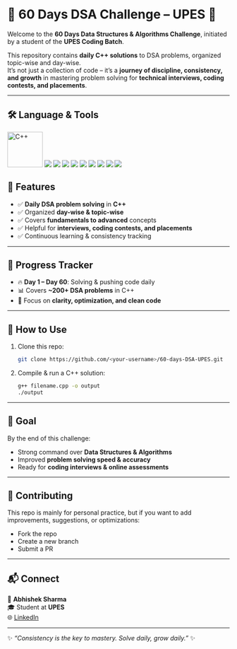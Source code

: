# 📘 60 Days DSA Challenge – UPES 🚀

Welcome to the **60 Days Data Structures & Algorithms Challenge**, initiated by a student of the **UPES Coding Batch**.  

This repository contains **daily C++ solutions** to DSA problems, organized topic-wise and day-wise.  
It’s not just a collection of code – it’s a **journey of discipline, consistency, and growth** in mastering problem solving for **technical interviews, coding contests, and placements**.  

---

## 🛠️ Language & Tools
<p align="left">
  <!-- Languages -->
  <img src="https://raw.githubusercontent.com/isocpp/logos/master/cpp_logo.png" alt="C++" width="80" height="80"/>
  <img src="https://img.shields.io/badge/Language-C%2B%2B-00599C?style=for-the-badge&logo=cplusplus&logoColor=white"/>
  
  <!-- Core DSA -->
  <img src="https://img.shields.io/badge/DSA-Data%20Structures%20%26%20Algorithms-blue?style=for-the-badge"/>
  <img src="https://img.shields.io/badge/CP-Competitive%20Programming-orange?style=for-the-badge"/>
  
  <!-- IDE & Tools -->
  <img src="https://img.shields.io/badge/Editor-VS%20Code-blueviolet?style=for-the-badge&logo=visualstudiocode"/>

  
  <!-- Platforms -->
  <img src="https://img.shields.io/badge/Platform-LeetCode-black?style=for-the-badge&logo=leetcode"/>
  <img src="https://img.shields.io/badge/Platform-GeeksforGeeks-darkgreen?style=for-the-badge"/>
  <img src="https://img.shields.io/badge/Platform-HackerRank-2EC866?style=for-the-badge&logo=hackerrank&logoColor=white"/>
  
  <!-- Version Control -->
  <img src="https://img.shields.io/badge/Git-F05032?style=for-the-badge&logo=git&logoColor=white"/>
  <img src="https://img.shields.io/badge/GitHub-181717?style=for-the-badge&logo=github"/>
</p>



## 🌟 Features
- ✅ **Daily DSA problem solving** in **C++**
- ✅ Organized **day-wise & topic-wise**
- ✅ Covers **fundamentals to advanced** concepts
- ✅ Helpful for **interviews, coding contests, and placements**
- ✅ Continuous learning & consistency tracking

---

## 📅 Progress Tracker
- 🔥 **Day 1 – Day 60**: Solving & pushing code daily  
- 📊 Covers **~200+ DSA problems** in C++  
- 🎯 Focus on **clarity, optimization, and clean code**

---

## 🚀 How to Use
1. Clone this repo:
   ```bash
   git clone https://github.com/<your-username>/60-days-DSA-UPES.git
   ```

2. Compile & run a C++ solution:
   ```bash
   g++ filename.cpp -o output
   ./output
   ```

---

## 🎯 Goal
By the end of this challenge:
- Strong command over **Data Structures & Algorithms**
- Improved **problem solving speed & accuracy**
- Ready for **coding interviews & online assessments**

---

## 🤝 Contributing
This repo is mainly for personal practice, but if you want to add improvements, suggestions, or optimizations:
- Fork the repo  
- Create a new branch  
- Submit a PR  

---

## 📬 Connect
👤 **Abhishek Sharma**  
🎓 Student at **UPES**  
🌐 [LinkedIn](https://www.linkedin.com/in/abhishek-sharma-71r)   

---

✨ *“Consistency is the key to mastery. Solve daily, grow daily.”* ✨  
